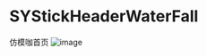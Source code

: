 # SYStickHeaderWaterFall
仿模咖首页
![image](SYStickHeaderWaterFall/SYStickHeaderWaterFall/SYStickHeaderWaterFall/1.gif)
